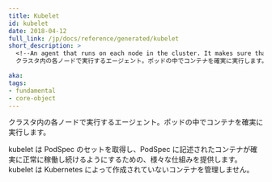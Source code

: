 ```yaml
---
title: Kubelet
id: kubelet
date: 2018-04-12
full_link: /jp/docs/reference/generated/kubelet
short_description: >
  <!--An agent that runs on each node in the cluster. It makes sure that containers are running in a pod.-->
  クラスタ内の各ノードで実行するエージェント。ポッドの中でコンテナを確実に実行します。

aka: 
tags:
- fundamental
- core-object
---
```

 <!--An agent that runs on each node in the cluster. It makes sure that containers are running in a pod.-->
  クラスタ内の各ノードで実行するエージェント。ポッドの中でコンテナを確実に実行します。

<!--more--> 

<!--
The kubelet takes a set of PodSpecs that are provided through various mechanisms and ensures that the containers described in those PodSpecs are running and healthy. The kubelet doesn’t manage containers which were not created by Kubernetes.
-->
kubelet は PodSpec のセットを取得し、PodSpec に記述されたコンテナが確実に正常に稼働し続けるようにするための、様々な仕組みを提供します。kubelet は Kubernetes によって作成されていないコンテナを管理しません。
